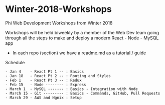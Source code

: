 # Winter-2018-Workshops
Phi Web Development Workshops from Winter 2018

Workshops will be held biweekly by a member of the Web Dev team going through all the steps to make and deploy a modern
React - Node - MySQL app

- In each repo (section) we have a readme.md as a tutorial / guide

Schedule 

```
- Jan 4    - React Pt 1 -- : Basics
- Jan 18   - React Pt 2 -- : Routing and Styles
- Feb 1    - React Pt 3 -- : Redux
- Feb 15   - Node -------- : Express
- March 1  - MySQL ------- : Basics - Integration with Node
- March 15 - Git --------- : Basics - Commands, GitHub, Pull Requests
- March 29 - AWS and Ngnix : Setup
```
